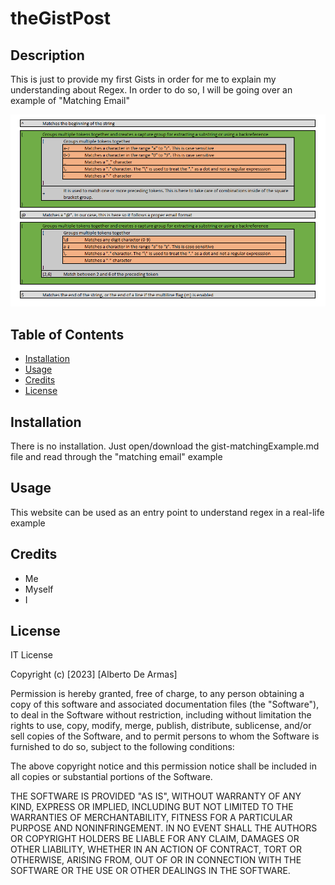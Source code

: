 # theGistPost

## Description
This is just to provide my first Gists in order for me to explain my understanding about Regex. In order to do so, I will be going over an example of "Matching Email"

![image](./img/RegexExplanation.png)

## Table of Contents
- [Installation](#installation)
- [Usage](#usage)
- [Credits](#credits)
- [License](#license)

## Installation
There is no installation. Just open/download the gist-matchingExample.md file and read through the "matching email" example

## Usage
This website can be used as an entry point to understand regex in a real-life example

## Credits
* Me
* Myself
* I

## License
IT License

Copyright (c) [2023] [Alberto De Armas]

Permission is hereby granted, free of charge, to any person obtaining a copy
of this software and associated documentation files (the "Software"), to deal
in the Software without restriction, including without limitation the rights
to use, copy, modify, merge, publish, distribute, sublicense, and/or sell
copies of the Software, and to permit persons to whom the Software is
furnished to do so, subject to the following conditions:

The above copyright notice and this permission notice shall be included in all
copies or substantial portions of the Software.

THE SOFTWARE IS PROVIDED "AS IS", WITHOUT WARRANTY OF ANY KIND, EXPRESS OR
IMPLIED, INCLUDING BUT NOT LIMITED TO THE WARRANTIES OF MERCHANTABILITY,
FITNESS FOR A PARTICULAR PURPOSE AND NONINFRINGEMENT. IN NO EVENT SHALL THE
AUTHORS OR COPYRIGHT HOLDERS BE LIABLE FOR ANY CLAIM, DAMAGES OR OTHER
LIABILITY, WHETHER IN AN ACTION OF CONTRACT, TORT OR OTHERWISE, ARISING FROM,
OUT OF OR IN CONNECTION WITH THE SOFTWARE OR THE USE OR OTHER DEALINGS IN THE
SOFTWARE.
